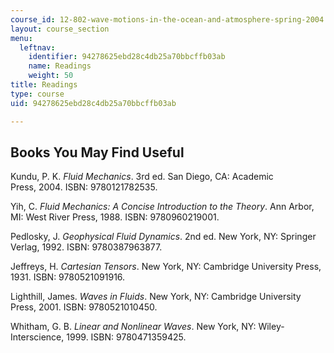 ```yaml
---
course_id: 12-802-wave-motions-in-the-ocean-and-atmosphere-spring-2004
layout: course_section
menu:
  leftnav:
    identifier: 94278625ebd28c4db25a70bbcffb03ab
    name: Readings
    weight: 50
title: Readings
type: course
uid: 94278625ebd28c4db25a70bbcffb03ab

---
```


Books You May Find Useful
-------------------------

Kundu, P. K. _Fluid Mechanics_. 3rd ed. San Diego, CA: Academic Press, 2004. ISBN: 9780121782535.

Yih, C. _Fluid Mechanics: A Concise Introduction to the Theory_. Ann Arbor, MI: West River Press, 1988. ISBN: 9780960219001.

Pedlosky, J. _Geophysical Fluid Dynamics_. 2nd ed. New York, NY: Springer Verlag, 1992. ISBN: 9780387963877.

Jeffreys, H. _Cartesian Tensors_. New York, NY: Cambridge University Press, 1931. ISBN: 9780521091916.

Lighthill, James. _Waves in Fluids_. New York, NY: Cambridge University Press, 2001. ISBN: 9780521010450.

Whitham, G. B. _Linear and Nonlinear Waves_. New York, NY: Wiley-Interscience, 1999. ISBN: 9780471359425.